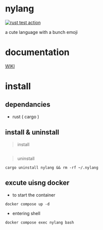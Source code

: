 <!-- ![](_img/emojis.png) -->

# nylang

[![rust test action](https://github.com/jumang4423/nylang/actions/workflows/test.yml/badge.svg?branch=main)](https://github.com/jumang4423/nylang/actions/workflows/test.yml)

a cute language with a bunch emoji

# documentation

[WIKI](https://github.com/jumang4423/nylang/wiki)

# install

## dependancies

- rust ( cargo )

## install & uninstall

> install 

```

```

> uninstall

```
cargo uninstall nylang && rm -rf ~/.nylang
```

## excute uisng docker

- to start the container

```
docker compose up -d
```

- entering shell

```
docker compose exec nylang bash
```